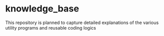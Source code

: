 # knowledge_base

This repository is planned to capture detailed explanations of the various utility programs and reusable coding logics
